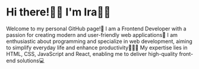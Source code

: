 # Hi there!💙💛 I'm Ira👋🏻
Welcome to my personal GitHub page!🤗 I am a Frontend Developer with a passion for creating modern and user-friendly web applications📲
I am enthusiastic about programming and specialize in web development, aiming to simplify everyday life and enhance productivity👩🏻‍💻 My expertise lies in HTML, CSS, JavaScript and React, enabling me to deliver high-quality front-end solutions💻